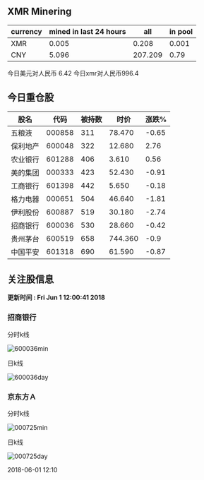 ## XMR Minering

|currency|mined in last 24 hours|all|in pool|
|---|---|---|---|
|XMR|0.005|0.208|0.001|
|CNY|5.096|207.209|0.79|

今日美元对人民币 6.42	今日xmr对人民币996.4


## 今日重仓股 

|股名|代码|被持数|时价|涨跌%|
|---|---|---|---|---|
|五粮液|000858|311|78.470|-0.65|
|保利地产|600048|322|12.680|2.76|
|农业银行|601288|406|3.610|0.56|
|美的集团|000333|423|52.430|-0.91|
|工商银行|601398|442|5.650|-0.18|
|格力电器|000651|504|46.640|-1.81|
|伊利股份|600887|519|30.180|-2.74|
|招商银行|600036|530|28.660|-0.42|
|贵州茅台|600519|658|744.360|-0.9|
|中国平安|601318|690|61.590|-0.87|

## 关注股信息
**更新时间 : Fri Jun  1 12:00:41 2018**
### 招商银行 
分时k线

![600036min](http://image.sinajs.cn/newchart/min/n/sh600036.gif)

日k线

![600036day](http://image.sinajs.cn/newchart/daily/n/sh600036.gif)

### 京东方Ａ 
分时k线

![000725min](http://image.sinajs.cn/newchart/min/n/sz000725.gif)

日k线

![000725day](http://image.sinajs.cn/newchart/daily/n/sz000725.gif)

2018-06-01 12:10